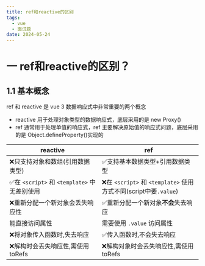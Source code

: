 ```yaml
---
title: ref和reactive的区别
tags:
  - vue
  - 面试题
date: 2024-05-24
---
```

# 一 ref和reactive的区别？

## 1.1 基本概念

ref 和 reactive 是 vue 3 数据响应式中非常重要的两个概念

- reactive 用于处理对象类型的数据响应式，底层采用的是 new Proxy()
- ref 通常用于处理单值的响应式，ref 主要解决原始值的响应式问题，底层采用的是 Object.defineProperty()实现的

| reactive                            | ref                                                   |
| ----------------------------------- | ----------------------------------------------------- |
| ❌只支持对象和数组(引用数据类型)                   | ✅支持基本数据类型+引用数据类型                                      |
| ✅在 `<script>` 和 `<template>` 中无差别使用 | ❌在 `<script>` 和 `<template>` 使用方式不同(script中要`.value`) |
| ❌重新分配一个新对象会丢失响应性                    | ✅重新分配一个新对象**不会**失去响应                                  |
| 能直接访问属性                             | 需要使用 `.value` 访问属性                                    |
| ❌将对象传入函数时,失去响应                      | ✅传入函数时,不会失去响应                                         |
| ❌解构时会丢失响应性,需使用toRefs                | ❌解构对象时会丢失响应性,需使用toRefs                                |

